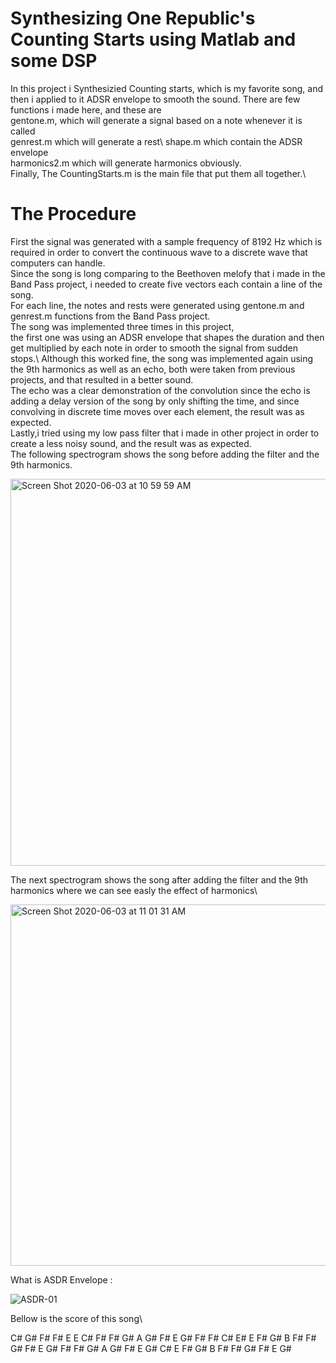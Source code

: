 # Synthesizing One Republic's Counting Starts using Matlab and some DSP

In this project i Synthesizied Counting starts, which is my favorite song, and then i applied to it ADSR envelope to smooth the sound.
There are few functions i made here, and these are \
gentone.m, which will generate a signal based on a note whenever it is called\
genrest.m which will generate a rest\ 
shape.m which contain the ADSR envelope\
harmonics2.m which will generate harmonics obviously.\
Finally, The CountingStarts.m is the main file that put them all together.\


# The Procedure 

First the signal was generated with a sample frequency of 8192 Hz which is required in order to convert the continuous wave to a discrete wave that computers can handle.\
Since the song is long comparing to the Beethoven melofy that i made in the Band Pass project, i needed to create five vectors each contain a line of the song.\
For each line, the notes and rests were generated using gentone.m and genrest.m functions from the Band Pass project.\
The song was implemented three times in this project,\
the first one was using an ADSR envelope that shapes the duration and then get multiplied by each note in order to smooth the signal from sudden stops.\ 
Although this worked fine, the song was implemented again using the 9th harmonics as well as an echo, both were taken from previous projects,  and that resulted in a better sound.\
The echo was a clear demonstration of the convolution since the echo is adding a delay version of the song by only shifting the time, and since convolving in discrete time moves over each element, the result was as expected.\
Lastly,i tried using my low pass filter that i made in other project in order to create a less noisy sound, and the result was as expected.\
The following spectrogram shows the song before adding the filter and the 9th harmonics.

<img width="619" alt="Screen Shot 2020-06-03 at 10 59 59 AM" src="https://user-images.githubusercontent.com/57555013/83653118-631a6c00-a589-11ea-91ab-83cf642913f0.png">

The next spectrogram shows the song after adding the filter and the 9th harmonics where we can see easly the effect of harmonics\

<img width="578" alt="Screen Shot 2020-06-03 at 11 01 31 AM" src="https://user-images.githubusercontent.com/57555013/83653293-9957eb80-a589-11ea-88a6-aaea1e67f7b5.png">


What is ASDR Envelope :

![ASDR-01](https://user-images.githubusercontent.com/57555013/83654187-be009300-a58a-11ea-94a8-e3b6cdd5de4e.jpg)


Bellow is the score of this song\

C# G# F# F# E E C#
F# F# G# A G# F# E G# F# F# C# E# 
E F# G# B F# F# G# F# E G# 
F# F# G# A G# F# E G# C# E
F# G# B F# F# G# F# E G#

